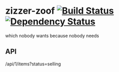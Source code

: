# zizzer-zoof [![Build Status](https://travis-ci.org/roylines/zizzer-zoof.png)](https://travis-ci.org/roylines/zizzer-zoof) [![Dependency Status](https://david-dm.org/roylines/zizzer-zoof.png)](https://david-dm.org/roylines/zizzer-zoof)

which nobody wants because nobody needs

## API
/api/1/items?status=selling

